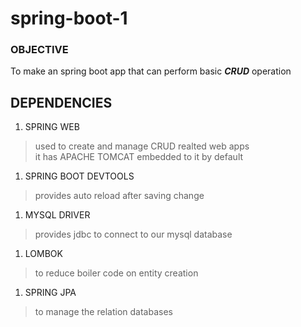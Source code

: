 #  spring-boot-1

### OBJECTIVE
To make an spring boot app that can perform basic  ***CRUD*** operation

## DEPENDENCIES
1. SPRING WEB
  > used to create and manage CRUD realted web apps  
  > it has APACHE TOMCAT embedded to it by default

1. SPRING BOOT DEVTOOLS
  > provides auto reload after saving change

1. MYSQL DRIVER
  > provides jdbc to connect to our mysql database
1. LOMBOK
 > to reduce boiler code on entity creation
1. SPRING JPA 
 > to manage the relation databases